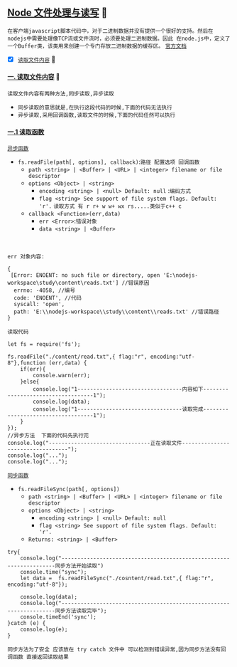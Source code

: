  [Node 文件处理与读写](#top) <b id="top"></b>:maple_leaf:
 ----
`在客户端javascript脚本代码中，对于二进制数据并没有提供一个很好的支持。然后在nodejs中需要处理像TCP流或文件流时，必须要处理二进制数据。因此
在node.js中，定义了一个Buffer类，该类用来创建一个专门存放二进制数据的缓存区。` [`官方文档`](https://nodejs.org/dist/latest-v10.x/docs/api/fs.html)

- [x] [`读取文件内容`](#read) :maple_leaf:

#### [一. 读取文件内容](#top) <b id="read"></b>:maple_leaf: 
`读取文件内容有两种方法,同步读取,异步读取`
* `同步读取的意思就是,在执行这段代码的时候,下面的代码无法执行`
* `异步读取,采用回调函数,读取文件的时候,下面的代码任然可以执行`
#### [一.1 读取函数](#top)
[`异步函数`](#top)
* `fs.readFile(path[, options], callback)`:`路径 配置选项 回调函数`
  * `path <string> | <Buffer> | <URL> | <integer> filename or file descriptor`
  * `options <Object> | <string>`
     * `encoding <string> | <null> Default: null` :`编码方式`
     * `flag <string> See support of file system flags. Default: 'r'.` `读取方式 有 r r+ w w+ wx rs.....类似于c++ c`
  * `callback <Function>(err,data)`
    * `err <Error>`:`错误对象`
    * `data <string> | <Buffer>`
<br/>

`err 对象内容:`

```node
{ 
 [Error: ENOENT: no such file or directory, open 'E:\nodejs-workspace\study\content\reads.txt'] //错误原因
  errno: -4058, //编号
  code: 'ENOENT', //代码
  syscall: 'open', 
  path: 'E:\\nodejs-workspace\\study\\content\\reads.txt' //错误路径
}
```

`读取代码`
```node
let fs = require('fs');

fs.readFile("./content/read.txt",{ flag:"r", encoding:"utf-8"},function (err,data) {
    if(err){
        console.warn(err);
    }else{
        console.log("1---------------------------------内容如下-----------------------------------1");
        console.log(data);
        console.log("1---------------------------------读取完成-----------------------------------1");
    }
});
//异步方法  下面的代码先执行完 
console.log("--------------------------------正在读取文件----------------------------------");
console.log("...");
console.log("...");
```
[`同步函数`](#top)
* `fs.readFileSync(path[, options])`
   * `path <string> | <Buffer> | <URL> | <integer> filename or file descriptor`
   * `options <Object> | <string>`   
      * `encoding <string> | <null> Default: null`
      * `flag <string> See support of file system flags. Default: 'r'.`
   * `Returns: <string> | <Buffer>`
```node
try{
    console.log("--------------------------------------------------------------------同步方法开始读取")
    console.time("sync");
    let data =  fs.readFileSync("./cosntent/read.txt",{ flag:"r", encoding:"utf-8"});

    console.log(data);
    console.log("--------------------------------------------------------------------同步方法读取完毕");
    console.timeEnd('sync');
}catch (e) {
    console.log(e);
}
```
`同步方法为了安全 应该放在 try catch 文件中 可以检测到错误异常,因为同步方法没有回调函数 直接返回读取结果`














